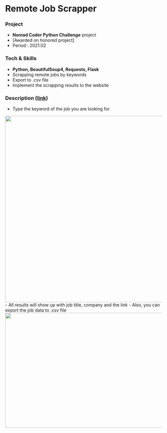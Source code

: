 <p align = "center">

# Remote Job Scrapper

</p>

### Project
- **Nomad Coder Python Challenge** project
- [Awarded on honored project]
- Period : 2021.02

### Tech & Skills
- **Python, BeautifulSoup4, Requests, Flask**
- Scrapping remote jobs by keywords
- Export to .csv file
- Implement the scrapping results to the website

### Description ([link](https://PyFlask-Remote-Job-Scrapper-final.babydoyaji.repl.co))

- Type the keyword of the job you are looking for
<img src="https://user-images.githubusercontent.com/44825270/112990357-ee13c500-91a0-11eb-911c-3788716ee4bf.png" width="600" width="800">
- All results will show up with job title, company and the link
- Also, you can export the job data to .csv file
<img src="https://user-images.githubusercontent.com/44825270/111300629-a49d8300-8694-11eb-8e23-e5e36642d651.png" width="600" height="370">
